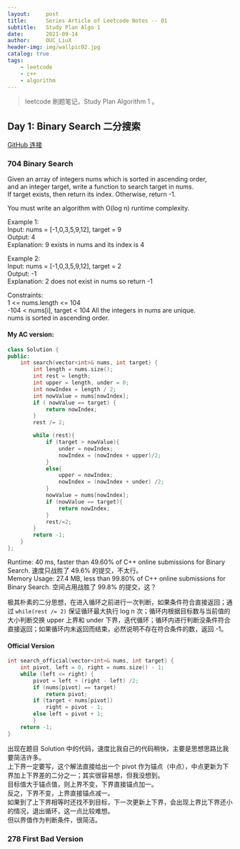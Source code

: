 ```yaml
---
layout:     post
title:      Series Article of Leetcode Notes -- 01
subtitle:   Study Plan Algo 1        
date:       2021-09-14
author:     OUC_LiuX
header-img: img/wallpic02.jpg
catalog: true
tags:
    - leetcode      
    - c++     
    - algorithm            
---     
```


> leetcode 刷题笔记，Study Plan Algorithm 1 。     

## Day 1: Binary Search 二分搜索        
[GitHub 连接](https://github.com/OUCliuxiang/leetcode/blob/master/StudyPlan/Algo1/day1)       

### 704 Binary Search       
Given an array of integers nums which is sorted in ascending order,      
and an integer target, write a function to search target in nums.       
If target exists, then return its index. Otherwise, return -1.    
 
You must write an algorithm with O(log n) runtime complexity.
 
Example 1:    
Input: nums = [-1,0,3,5,9,12], target = 9    
Output: 4     
Explanation: 9 exists in nums and its index is 4

Example 2:      
Input: nums = [-1,0,3,5,9,12], target = 2     
Output: -1      
Explanation: 2 does not exist in nums so return -1
  
Constraints:     
1 <= nums.length <= 104    
-104 < nums[i], target < 104
All the integers in nums are unique.   
nums is sorted in ascending order.

#### My AC version:    
```c++           
class Solution {
public:
    int search(vector<int>& nums, int target) {
        int length = nums.size();
        int rest = length;
        int upper = length, under = 0;
        int nowIndex = length / 2;
        int nowValue = nums[nowIndex];
        if ( nowValue == target) {
            return nowIndex;
        }
        rest /= 2;

        while (rest){
            if (target > nowValue){
                under = nowIndex;
                nowIndex = (nowIndex + upper)/2;
            }
            else{
                upper = nowIndex;
                nowIndex = (nowIndex + under) /2;
            }
            nowValue = nums[nowIndex];
            if (nowValue == target){
                return nowIndex;
            }
            rest/=2;
        }
        return -1;
    }
};
```       
Runtime: 40 ms, faster than 49.60% of C++ online submissions for Binary Search. 速度只战胜了 49.6% 的提交，不太行。        
Memory Usage: 27.4 MB, less than 99.80% of C++ online submissions for Binary Search. 空间占用战胜了 99.8% 的提交，这？           

极其朴素的二分思想，在进入循环之前进行一次判断，如果条件符合直接返回；通过 `while(rest /= 2)` 保证循环最大执行 log n 次；循环内根据目标数与当前值的大小判断交换 upper 上界和 under 下界，迭代循环；循环内进行判断没条件符合直接返回；如果循环内未返回而结束，必然说明不存在符合条件的数，返回 -1。     

#### Official Version    
```c++    
int search_official(vector<int>& nums, int target) {
    int pivot, left = 0, right = nums.size() - 1;
    while (left <= right) {
        pivot = left + (right - left) /2;
        if (nums[pivot] == target) 
            return pivot;
        if (target < nums[pivot]) 
            right = pivot - 1;
        else left = pivot + 1;
        }
    return -1;
}
```     
出现在题目 Solution 中的代码，速度比我自己的代码稍快，主要是思想思路比我要简洁许多。      
上下界一定要写，这个解法直接给出一个 pivot 作为锚点（中点），中点更新为下界加上下界差的二分之一；其实很容易想，但我没想到。     
目标值大于锚点值，则上界不变，下界直接锚点加一。     
反之，下界不变，上界直接锚点减一。       
如果到了上下界相等时还找不到目标，下一次更新上下界，会出现上界比下界还小的情况，退出循环，这一点比较难想。      
但以界值作为判断条件，很简洁。     

### 278 First Bad Version        
